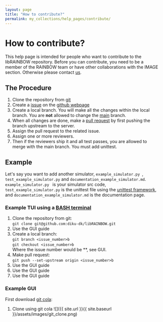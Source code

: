 ```yaml
---
layout: page
title: "How to contribute?"
permalink: my_collections/help_pages/contribute/
---
```

# How to contribute?
This help page is intended for people who want to contribute to the libRAINBOW repository. 
Before you can contribute, you need to be a member of the RAINBOW team or have other 
collaborations with the IMAGE section. Otherwise please contact 
[us](https://di.ku.dk/Ansatte/forskere/?pure=da/persons/566411). 

## The Procedure
1. Clone the repository from [git](https://github.com/diku-dk/libRAINBOW/tree/main)
2. Create a [issue](https://docs.github.com/en/issues) on the [github webpage](https://github.com/diku-dk/libRAINBOW/issues)
3. Create a local branch. You will make all the changes within the local branch. 
You are **not** allowed to change the [main](https://github.com/diku-dk/libRAINBOW/tree/main) branch.
4. When all changes are done, make a [pull request](https://docs.github.com/en/pull-requests/collaborating-with-pull-requests/proposing-changes-to-your-work-with-pull-requests/about-pull-requests) by first pushing the branch upstream to the server. 
5. Assign the pull request to the related issue. 
6. Assign one or more reviewers.
7. Then if the reviewers ship it and all test passes, you are allowed to merge with the main branch. You must
add unittest.

## Example
Let's say you want to add another simulator, ```example_simulator.py ```, ```test_example_simulator.py``` 
and ```documentation_example_simulator.md```. ```example_simulator.py ``` is 
your simulator src code, ```test_example_simulator.py``` is the unittest file using the [unittest framework](https://docs.python.org/3/library/unittest.html), 
and ```documentation_example_simulator.md``` is the documentation page.  

### Example TUI using a [BASH terminal](https://en.wikipedia.org/wiki/Bash_(Unix_shell))
1. Clone the repository from git:\
`git clone git@github.com:diku-dk/libRAINBOW.git`
2. Use the GUI guide
3. Create a local branch:\
`git branch <issue_number>b`\
`git checkout <issue_number>b` \
Where the issue number would be **, see GUI.
4. Make pull request: \
`git push --set-upstream origin <issue_number>b` 
5. Use the GUI guide
6. Use the GUI guide
7. Use the GUI guide

### Example GUI
First download [git cola](https://git-cola.github.io/):
1. Clone using git cola ![]({{ site.url }}{{ site.baseurl }}/assets/images/git_clone.png)
